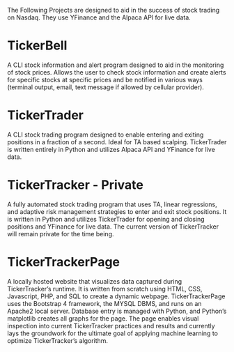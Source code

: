 The Following Projects are designed to aid in the success of stock trading on Nasdaq. They use YFinance and the Alpaca API for live data. 

# TickerBell
A CLI stock information and alert program designed to aid in the monitoring of stock prices. Allows the user to check stock information and create alerts for specific stocks at specific prices and be notified in various ways (terminal output, email, text message if allowed by cellular provider).

# TickerTrader
A CLI stock trading program designed to enable entering and exiting positions in a fraction of a second. Ideal for TA based scalping. TickerTrader is written entirely in Python and utilizes Alpaca API and YFinance for live data.

# TickerTracker - Private
A fully automated stock trading program that uses TA, linear regressions, and adaptive risk management strategies to enter and exit stock positions. It is written in Python and utilizes TickerTrader for opening and closing positions and YFinance for live data. The current version of TickerTracker will remain private for the time being.

# TickerTrackerPage
A locally hosted website that visualizes data captured during TickerTracker’s runtime. It is written from scratch using HTML, CSS, Javascript, PHP, and SQL to create a dynamic webpage. TickerTrackerPage uses the  Bootstrap 4 framework, the MYSQL DBMS, and runs on an Apache2 local server. Database entry is managed with Python, and Python’s matplotlib creates all graphs for the page. The page enables visual inspection into current TickerTracker practices and results and currently lays the groundwork for the ultimate goal of applying machine learning to optimize TickerTracker’s algorithm.



